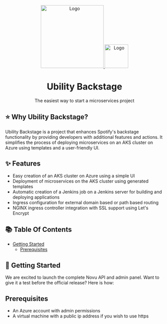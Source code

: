 <div align="center">
  <a href="https://www.ubilityai.com/" target="_blank">
  <picture>
    <img src="https://static.wixstatic.com/media/6263ca_82e330205265468487a636c3c4b673e7~mv2.png/v1/fill/w_298,h_96,al_c,q_85,usm_0.66_1.00_0.01,enc_auto/Ubility-logo-3%20(1)_edited.png" width="200" alt="Logo"/>
  </picture>
  </a>
  <a href="https://backstage.io/" target="_blank">
  <picture>
    <img src="https://assets.website-files.com/6194c620b350c4056027fac7/61f935c830906d7187956a15_Group%2037750.png" width="75" alt="Logo"/>
  </picture>
  </a>
</div>

<h1 align="center">Ubility Backstage</h1>

<div align="center">
The easiest way to start a microservices project
</div>

## ⭐️ Why Ubility Backstage?

Ubility Backstage is a project that enhances Spotify's backstage functionality by providing developers with additional features and actions. It simplifies the process of deploying microservices on an AKS cluster on Azure using templates and a user-friendly UI.

## ✨ Features
-   Easy creation of an AKS cluster on Azure using a simple UI
-   Deployment of microservices on the AKS cluster using generated templates
-   Automatic creation of a Jenkins job on a Jenkins server for building and deploying applications
-   Ingress configuration for external domain based or path based routing
-   NGINX ingress controller integration with SSL support using Let's Encrypt

## 📚 Table Of Contents

- [Getting Started](https://github.com/ubility-backstage/ubility-backstage#-getting-started)
  - [Prerequisites](https://github.com/ubility-backstage/ubility-backstage#-prerequisites)

## 🚀 Getting Started

We are excited to launch the complete Novu API and admin panel. Want to give it a test before the official release? Here is how:

## Prerequisites
-   An Azure account with admin permissions
-   A virtual machine with a public ip address if you wish to use https 
